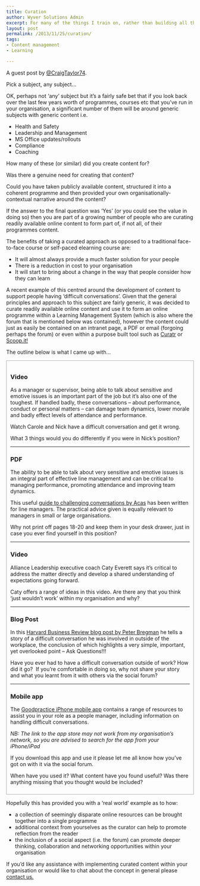 ```yaml
---
title: Curation
author: Wyver Solutions Admin
excerpt: For many of the things I train on, rather than building all the content ourselves, could I instead take publicly available content, structured it into a coherent programme and then provide my own organisationally-contextual narrative around the content? Craig Taylor explores the question.
layout: post
permalink: /2013/11/25/curation/
tags:
- Content management
- Learning

---
```

<p dir="ltr">
  A guest post by <a href="https://twitter.com/CraigTaylor74" target="_blank">@CraigTaylor74</a>.
</p>

<p dir="ltr">
  Pick a subject, any subject&#8230;
</p>

<p dir="ltr">
  OK, perhaps not &#8216;any&#8217; subject but it&#8217;s a fairly safe bet that if you look back over the last few years worth of programmes, courses etc that you&#8217;ve run in your organisation, a significant number of them will be around generic subjects with generic content i.e.
</p>

  * Health and Safety
  * Leadership and Management
  * MS Office updates/rollouts
  * Compliance
  * Coaching

<p dir="ltr">
  How many of these (or similar) did you create content for?
</p>

<p dir="ltr">
  Was there a genuine need for creating that content?
</p>

<p dir="ltr">
  Could you have taken publicly available content, structured it into a coherent programme and then provided your own organisationally-contextual narrative around the content?
</p>

<p dir="ltr">
  If the answer to the final question was ‘Yes’ (or you could see the value in doing so) then you are part of a growing number of people who are curating readily available online content to form part of, if not all, of their programmes content.
</p>

<p dir="ltr">
  The benefits of taking a curated approach as opposed to a traditional face-to-face course or self-paced elearning course are:
</p>

  * It will almost always provide a much faster solution for your people
  * There is a reduction in cost to your organisation
  * It will start to bring about a change in the way that people consider how they can learn

<p dir="ltr">
  A recent example of this centred around the development of content to support people having &#8216;difficult conversations&#8217;. Given that the general principles and approach to this subject are fairly generic, it was decided to curate readily available online content and use it to form an online programme within a Learning Management System (which is also where the forum that is mentioned below was contained), however the content could just as easily be contained on an intranet page, a PDF or email (forgoing perhaps the forum) or even within a purpose built tool such as <a href="http://www.curatr3.com/">Curatr</a> or <a href="http://www.scoop.it/">Scoop.it!</a>
</p>

<p dir="ltr">
  The outline below is what I came up with&#8230;
</p>

<div style="border: 1px solid #aaa; padding: 10px;">
  <h3>
    Video
  </h3>

  <p>
    As a manager or supervisor, being able to talk about sensitive and emotive issues is an important part of the job but it&#8217;s also one of the toughest. If handled badly, these conversations &#8211; about performance, conduct or personal matters &#8211; can damage team dynamics, lower morale and badly effect levels of attendance and performance.
  </p>

  <p dir="ltr">
    Watch Carole and Nick have a difficult conversation and get it wrong.
  </p>

  <p dir="ltr">
  </p>

  <p dir="ltr">
    What 3 things would you do differently if you were in Nick&#8217;s position?
  </p>

  <hr />

  <h3>
    PDF
  </h3>



  <p>
    The ability to be able to talk about very sensitive and emotive issues is an integral part of effective line management and can be critical to managing performance, promoting attendance and improving team dynamics.
  </p>

  <p dir="ltr">
    This useful <a href="http://www.acas.org.uk/media/pdf/9/1/Challenging_conversations_and_how_to_manage_them_APRIL-2012.pdf" target="_blank">guide to challenging conversations by Acas</a> has been written for line managers. The practical advice given is equally relevant to managers in small or large organisations.
  </p>

  <p dir="ltr">
    Why not print off pages 18-20 and keep them in your desk drawer, just in case you ever find yourself in this position?
  </p>

  <hr />

  <h3>
    Video
  </h3>

  <p>
    Alliance Leadership executive coach Caty Everett says it&#8217;s critical to address the matter directly and develop a shared understanding of expectations going forward.
  </p>

  <p dir="ltr">
  </p>

  <p dir="ltr">
    Caty offers a range of ideas in this video. Are there any that you think ‘just wouldn&#8217;t work’ within my organisation and why?
  </p>

  <hr />

  <h3>
    Blog Post
  </h3>

  <p>
    In this <a href="http://blogs.hbr.org/2009/10/the-martial-art-of-difficult-c/">Harvard Business Review blog post by Peter Bregman</a> he tells a story of a difficult conversation he was involved in outside of the workplace, the conclusion of which highlights a very simple, important, yet overlooked point – Ask Questions!!!
  </p>

  <p dir="ltr">
    Have you ever had to have a difficult conversation outside of work? How did it go?  If you&#8217;re comfortable in doing so, why not share your story and what you learnt from it with others via the social forum?
  </p>

  <hr />

  <h3>
    Mobile app
  </h3>

  <p>
    The <a href="http://www.goodpractice.com/iphone/">Goodpractice iPhone mobile app</a> contains a range of resources to assist you in your role as a people manager, including information on handling difficult conversations.
  </p>

  <p dir="ltr">
    <em>NB: The link to the app store may not work from my organisation’s network, so you are advised to search for the app from your iPhone/iPad</em>
  </p>

  <p dir="ltr">
    If you download this app and use it please let me all know how you&#8217;ve got on with it via the social forum.
  </p>

  <p dir="ltr">
    When have you used it? What content have you found useful? Was there anything missing that you thought would be included?
  </p>






</div>

<p dir="ltr">
  Hopefully this has provided you with a ‘real world’ example as to how:
</p>

  * a collection of seemingly disparate online resources can be brought together into a single programme
  * additional context from yourselves as the curator can help to promote reflection from the reader
  * the inclusion of a social aspect (i.e. the forum) can promote deeper thinking, collaboration and networking opportunities within your organisation

<p dir="ltr">
  If you’d like any assistance with implementing curated content within your organisation or would like to chat about the concept in general please <a href="{{ site.url }}/contact-us/">contact us.</a>
</p>

